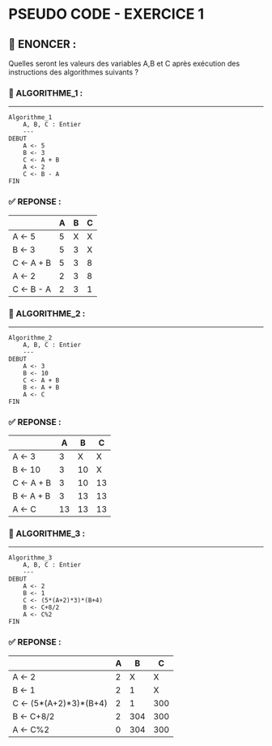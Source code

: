 # PSEUDO CODE - EXERCICE 1

## 🌟 ENONCER :
Quelles seront les valeurs des variables A,B et C après exécution des instructions des algorithmes suivants ?

### 🚀 ALGORITHME_1 :
---

````
Algorithme_1
    A, B, C : Entier
    ---
DEBUT
    A <- 5
    B <- 3
    C <- A + B
    A <- 2 
    C <- B - A
FIN 
````

### ✅ REPONSE :

| | A | B | C |
|---|---|---|---|
| A <- 5 | 5 | X | X |
| B <- 3 | 5 | 3 | X | 
| C <- A + B | 5 | 3 | 8 |
| A <- 2 | 2 | 3 | 8 |
| C <- B - A | 2 | 3 | 1 |

### 🚀 ALGORITHME_2 :
---

````
Algorithme_2
    A, B, C : Entier
    ---
DEBUT
    A <- 3
    B <- 10
    C <- A + B
    B <- A + B
    A <- C
FIN 
````

### ✅ REPONSE :

| | A | B | C |
|---|---|---|---|
| A <- 3 | 3 | X | X |
| B <- 10 | 3 | 10 | X | 
| C <- A + B | 3 | 10 | 13 |
| B <- A + B | 3 | 13 | 13 |
| A <- C | 13 | 13 | 13 |

### 🚀 ALGORITHME_3 :
---

````
Algorithme_3
    A, B, C : Entier
    ---
DEBUT
    A <- 2
    B <- 1
    C <- (5*(A+2)*3)*(B+4)
    B <- C+8/2
    A <- C%2
FIN 
````

### ✅ REPONSE :

| | A | B | C |
|---|---|---|---|
| A <- 2 | 2 | X | X |
| B <- 1 | 2 | 1 | X | 
| C <- (5*(A+2)\*3)*(B+4) | 2 | 1 | 300 |
| B <- C+8/2 | 2 | 304 | 300 |
| A <- C%2 | 0 | 304 | 300 |
